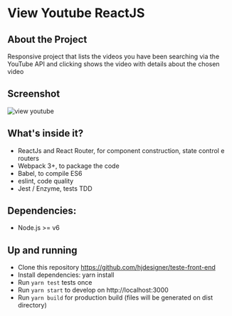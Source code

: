 # View Youtube ReactJS

## About the Project

Responsive project that lists the videos you have been searching via the YouTube API and clicking shows the video with details about the chosen video

## Screenshot

![view youtube](https://henriquemelanda.com.br/view-youtube/print.jpg)

## What's inside it?

* ReactJs and React Router, for component construction, state control e routers
* Webpack 3+, to package the code
* Babel, to compile ES6
* eslint, code quality
* Jest / Enzyme, tests TDD

## Dependencies:

* Node.js >= v6

## Up and running

* Clone this repository https://github.com/hjdesigner/teste-front-end
* Install dependencies: yarn install
* Run `yarn test` tests once
* Run `yarn start` to develop on http://localhost:3000
* Run `yarn build` for production build (files will be generated on dist directory)


